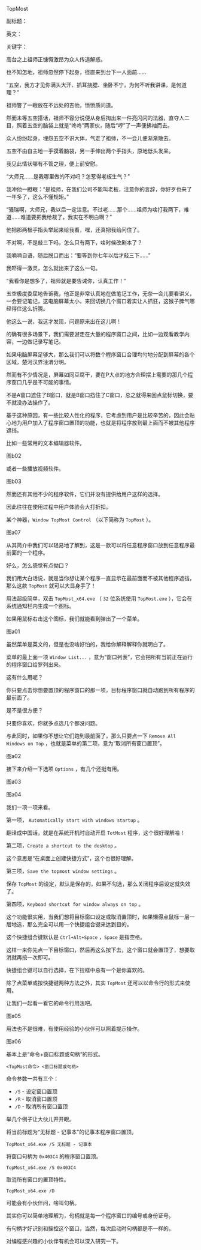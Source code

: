 TopMost

副标题：

英文：

关键字：



高台之上祖师正慷慨激昂为众人传道解惑。

也不知怎地，祖师忽然停下起身，径直来到台下一人面前……



“五空，我方才见你满头大汗、抓耳挠腮、坐卧不宁，为何不听我讲课，是何道理？”

祖师瞥了一眼放在不远处的吉他，愤愤质问道。

然而未等五空搭话，祖师不容分说便从身后掏出来一件亮闪闪的法器，直夺人二目，照着五空的脑袋上就是“咚咚”两家伙，随后“哼”了一声便拂袖而去。

众人纷纷起身，埋怨五空不识大体，气走了祖师，不一会儿便渐渐散去。

五空不由自主地一手摸着脑袋，另一手伸出两个手指头，原地低头发呆。

我见此情状哪有不管之理，便上前安慰。



“大师兄……是我哪里做的不对吗？怎惹得老板生气？”

我冲他一瞪眼：“是祖师，在我们公司不能叫老板，注意你的言辞，你好歹也来了一年多了，这么不懂规矩。”

“骚瑞啊，大师兄，我以后一定注意。不过老……那个……祖师为啥打我两下，难道……难道要把我给裁了，我实在不明白啊？”

他把那两根手指头举起来给我看，嘿，还真把我给问住了。



不对啊，不是敲三下吗，怎么只有两下，啥时候改剧本了？

我喃喃自语，随后脱口而出：“要等到你七年以后才敲三下……”

我吓得一激灵，怎么就出来了这么一句。



“我看你是想多了，祖师就是要告诫你，认真工作！”

五空极度委屈地告诉我，他正是非常认真地在做笔记工作，无奈一会儿要看讲义，一会要记笔记，这电脑屏幕太小，来回切换几个窗口着实让人抓狂，这猴子脾气哪经得住这么折腾。

他这么一说，我这才发现，问题原来出在这儿啊！



的确有很多场景下，我们需要游走在大量的程序窗口之间，比如一边观看教学内容，一边做记录写笔记。

如果电脑屏幕足够大，那么我们可以将数个程序窗口合理均匀地分配到屏幕的各个区域，楚河汉界泾渭分明。

然而有不少情况是，屏幕如同豆腐干，要在P大点的地方合理摆上需要的那几个程序窗口几乎是不可能的事情。

不是A窗口遮住了B窗口，就是B窗口挡住了C窗口，总之就得来回点鼠标切换，要不就没办法操作了。



基于这种原因，有一些比较人性化的程序，它考虑到用户是比较辛苦的，因此会贴心地为用户加入了程序窗口置顶的功能，也就是将程序放到最上面而不被其他程序遮挡。

比如一些常用的文本编辑器软件。

图b02



或者一些播放视频软件。

图b03



然而还有其他不少的程序软件，它们并没有提供给用户这样的选择。

因此往往在使用过程中用户体验会大打折扣。







某个神器，`Window TopMost Control` （以下简称为 `TopMost` ）。

图a07



从其简介中我们可以轻易地了解到，这是一款可以将任意程序窗口放到任意程序最前面的一个程序。

好么，怎么感觉有点拗口？

我们用大白话说，就是当你想让某个程序一直显示在最前面而不被其他程序遮挡，那么这款 `TopMost` 就可以大显身手了！



用法超级简单，双击 `TopMost_x64.exe` （ `32` 位系统使用 `TopMost.exe` ），它会在系统通知栏内生成一个图标。

如果用鼠标右击这个图标，我们就能看到弹出了一个菜单。

图a01



虽然菜单是英文的，但是也没啥好怕的，我给你解释解释你就明白了。

菜单的最上面一项 `Window List...` ，意为“窗口列表”，它会把所有当前正在运行的程序窗口给罗列出来。

这有什么用呢？

你只要点击你想要置顶的程序窗口的那一项，目标程序窗口就自动跑到所有程序的最前面了。

是不是很方便？

只要你喜欢，你就多点选几个都没问题。

与此同时，如果你不想让它们跑到最前面了，那么只要点一下 `Remove All Windows on Top` ，也就是菜单的第二项，意为“取消所有窗口置顶”。

图a02



接下来介绍一下选项 `Options` ，有几个还挺有用。

图a03

图a04



我们一项一项来看。

第一项， `Automatically start with windows startup` 。

翻译成中国话，就是在系统开机时自动开启 `TotMost` 程序，这个很好理解哈！



第二项，`Create a shortcut to the desktop` 。

这个意思是“在桌面上创建快捷方式”，这个也很好理解。



第三项，`Save the topmost window settings` 。

保存 `TopMost` 的设定，默认是保存的，如果不勾选，那么关闭程序后设定就失效了。



第四项，`Keyboad shortcut for window always on top` 。

这个功能很实用，当我们想将目标窗口设定或取消置顶时，如果懒得点鼠标一层一层地选，那么完全可以用一个快捷组合键来达到目的。

这个快捷组合键默认是 `Ctrl+Alt+Space` ，`Space` 是指空格。

这样一来你先点一下目标窗口，然后再这么按下去，这个窗口就会置顶了，想要取消就再按一次即可。

快捷组合键可以自行选择，在下拉框中总有一个是你喜欢的。



除了点菜单或按快捷键两种方法之外，其实 `TopMost` 还可以以命令行的形式来使用。

让我们一起看一看它的命令行用法吧。

图a05



用法也不是很难，有使用经验的小伙伴可以照着提示操作。

图a06



基本上是“命令+窗口标题或句柄”的形式。

```
<TopMost命令> <窗口标题或句柄>
```



命令参数一共有三个：

* `/S` - 设定窗口置顶
* `/R` - 取消窗口置顶
* `/D` - 取消所有窗口置顶



举几个例子让大伙儿开开眼。

将当前标题为“无标题 - 记事本”的记事本程序窗口置顶。

```
TopMost_x64.exe /S 无标题 - 记事本
```



将窗口句柄为 `0x403C4` 的程序窗口置顶。

```
TopMost_x64.exe /S 0x403C4
```



取消所有窗口的置顶特性。

```
TopMost_x64.exe /D
```



可能会有小伙伴问，啥叫句柄。

其实你可以简单地理解为，句柄就是每一个程序窗口的编号或身份证号。

有句柄才好识别和操控这个窗口，当然，每次启动时句柄都是不一样的。

对编程感兴趣的小伙伴有机会可以深入研究一下。





